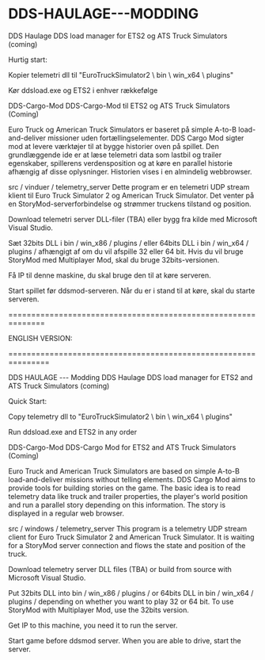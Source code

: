 # DDS-HAULAGE---MODDING

DDS Haulage
DDS load manager for ETS2 og ATS Truck Simulators (coming)

Hurtig start:

Kopier telemetri dll til "EuroTruckSimulator2 \ bin \ win_x64 \ plugins"

Kør ddsload.exe og ETS2 i enhver rækkefølge

DDS-Cargo-Mod
DDS-Cargo-Mod til ETS2 og ATS Truck Simulators (Coming)

Euro Truck og American Truck Simulators er baseret på simple A-to-B load-and-deliver missioner uden fortællingselementer. DDS Cargo Mod sigter mod at levere værktøjer til at bygge historier oven på spillet. Den grundlæggende ide er at læse telemetri data som lastbil og trailer egenskaber, spillerens verdensposition og at køre en parallel historie afhængig af disse oplysninger. Historien vises i en almindelig webbrowser.

src / vinduer / telemetry_server
Dette program er en telemetri UDP stream klient til Euro Truck Simulator 2 og American Truck Simulator. Det venter på en StoryMod-serverforbindelse og strømmer truckens tilstand og position.

Download telemetri server DLL-filer (TBA) eller bygg fra kilde med Microsoft Visual Studio.

Sæt 32bits DLL i bin / win_x86 / plugins / eller 64bits DLL i bin / win_x64 / plugins / afhængigt af om du vil afspille 32 eller 64 bit. Hvis du vil bruge StoryMod med Multiplayer Mod, skal du bruge 32bits-versionen.

Få IP til denne maskine, du skal bruge den til at køre serveren.

Start spillet før ddsmod-serveren. Når du er i stand til at køre, skal du starte serveren.





==============================================================



ENGLISH VERSION:



===============================================================





DDS HAULAGE --- Modding
DDS Haulage DDS load manager for ETS2 and ATS Truck Simulators (coming)

Quick Start:

Copy telemetry dll to "EuroTruckSimulator2 \ bin \ win_x64 \ plugins"

Run ddsload.exe and ETS2 in any order

DDS-Cargo-Mod DDS-Cargo Mod for ETS2 and ATS Truck Simulators (Coming)

Euro Truck and American Truck Simulators are based on simple A-to-B load-and-deliver missions without telling elements. DDS Cargo Mod aims to provide tools for building stories on the game. The basic idea is to read telemetry data like truck and trailer properties, the player's world position and run a parallel story depending on this information. The story is displayed in a regular web browser.

src / windows / telemetry_server This program is a telemetry UDP stream client for Euro Truck Simulator 2 and American Truck Simulator. It is waiting for a StoryMod server connection and flows the state and position of the truck.

Download telemetry server DLL files (TBA) or build from source with Microsoft Visual Studio.

Put 32bits DLL into bin / win_x86 / plugins / or 64bits DLL in bin / win_x64 / plugins / depending on whether you want to play 32 or 64 bit. To use StoryMod with Multiplayer Mod, use the 32bits version.

Get IP to this machine, you need it to run the server.

Start game before ddsmod server. When you are able to drive, start the server.

